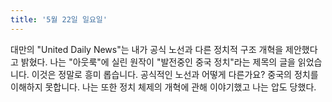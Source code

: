 ```yaml
---
title: '5월 22일 일요일'
---
```

대만의 "United Daily News"는 내가 공식 노선과 다른 정치적 구조 개혁을 제안했다고 밝혔다. 나는 "아웃룩"에 ​​실린 원작이 "발전중인 중국 정치"라는 제목의 글을 읽었습니다. 이것은 정말로 흥미 롭습니다. 공식적인 노선과 어떻게 다른가요? 중국의 정치를 이해하지 못합니다. 나는 또한 정치 체제의 개혁에 관해 이야기했고 나는 압도 당했다.

